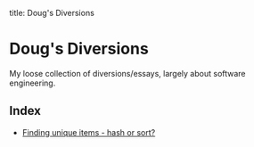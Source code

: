 title: Doug's Diversions

# Doug's Diversions

My loose collection of diversions/essays, largely about software engineering.

## Index

 - [Finding unique items - hash or sort?](2019-09-hash-vs-sort/article.md)
